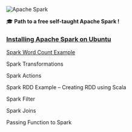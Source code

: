 ![Apache Spark](https://spark.apache.org/images/spark-logo-trademark.png)

:mortar_board: **Path to a free self-taught Apache Spark !**

### [Installing Apache Spark on Ubuntu](https://javadeveloperzone.com/spark/installing-apache-spark-on-ubuntu-linux/)

[Spark Word Count Example](https://javadeveloperzone.com/spark/spark-wordcount-example/)

Spark Transformations

Spark Actions

Spark RDD Example – Creating RDD using Scala

Spark Filter

Spark Joins

Passing Function to Spark
